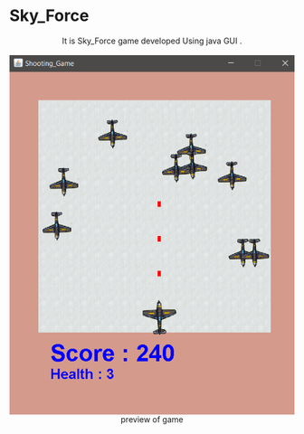 # Sky_Force
<p align="center">
It is Sky_Force game developed Using java GUI . <br/><br/>
<img src="Screenshot(56).png" align="center">
<br/>preview of game
</p>
